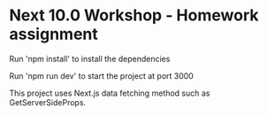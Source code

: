 # Next 10.0 Workshop - Homework assignment

Run 'npm install' to install the dependencies

Run 'npm run dev' to start the project at port 3000

This project uses Next.js data fetching method such as GetServerSideProps. 
